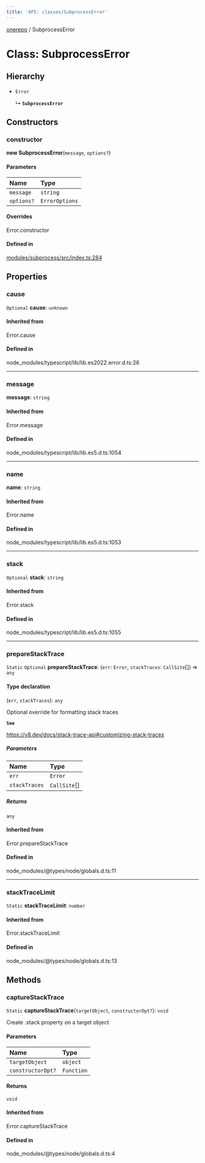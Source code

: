 ```yaml
---
title: 'API: classes/SubprocessError'
---
```


<!--
Do not modify!
Changes to this file will automatically be overwritten from source.

To make changes, modify typedoc comments in the source files.
-->

[onerepo](/docs/core/api/index/) / SubprocessError

# Class: SubprocessError

## Hierarchy

- `Error`

  ↳ **`SubprocessError`**

## Constructors

### constructor

**new SubprocessError**(`message`, `options?`)

#### Parameters

| Name       | Type           |
| :--------- | :------------- |
| `message`  | `string`       |
| `options?` | `ErrorOptions` |

#### Overrides

Error.constructor

#### Defined in

[modules/subprocess/src/index.ts:284](https://github.com/paularmstrong/onerepo/blob/e65dcdb/modules/subprocess/src/index.ts#L284)

## Properties

### cause

`Optional` **cause**: `unknown`

#### Inherited from

Error.cause

#### Defined in

node_modules/typescript/lib/lib.es2022.error.d.ts:26

---

### message

**message**: `string`

#### Inherited from

Error.message

#### Defined in

node_modules/typescript/lib/lib.es5.d.ts:1054

---

### name

**name**: `string`

#### Inherited from

Error.name

#### Defined in

node_modules/typescript/lib/lib.es5.d.ts:1053

---

### stack

`Optional` **stack**: `string`

#### Inherited from

Error.stack

#### Defined in

node_modules/typescript/lib/lib.es5.d.ts:1055

---

### prepareStackTrace

`Static` `Optional` **prepareStackTrace**: (`err`: `Error`, `stackTraces`: `CallSite`[]) => `any`

#### Type declaration

(`err`, `stackTraces`): `any`

Optional override for formatting stack traces

**`See`**

https://v8.dev/docs/stack-trace-api#customizing-stack-traces

##### Parameters

| Name          | Type         |
| :------------ | :----------- |
| `err`         | `Error`      |
| `stackTraces` | `CallSite`[] |

##### Returns

`any`

#### Inherited from

Error.prepareStackTrace

#### Defined in

node_modules/@types/node/globals.d.ts:11

---

### stackTraceLimit

`Static` **stackTraceLimit**: `number`

#### Inherited from

Error.stackTraceLimit

#### Defined in

node_modules/@types/node/globals.d.ts:13

## Methods

### captureStackTrace

`Static` **captureStackTrace**(`targetObject`, `constructorOpt?`): `void`

Create .stack property on a target object

#### Parameters

| Name              | Type       |
| :---------------- | :--------- |
| `targetObject`    | `object`   |
| `constructorOpt?` | `Function` |

#### Returns

`void`

#### Inherited from

Error.captureStackTrace

#### Defined in

node_modules/@types/node/globals.d.ts:4
